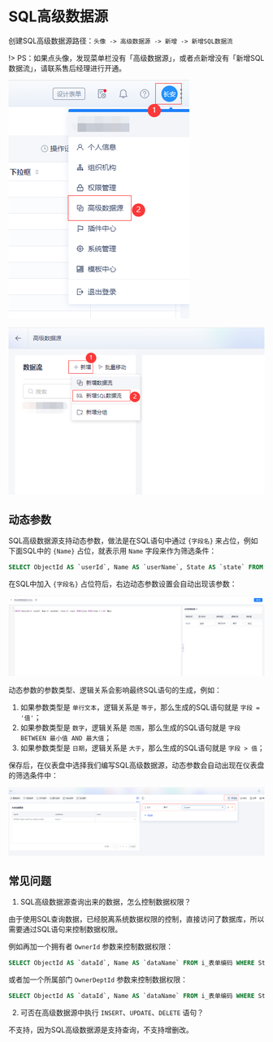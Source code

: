 # SQL高级数据源

创建SQL高级数据源路径：`头像 -> 高级数据源 -> 新增 -> 新增SQL数据流`

!> PS：如果点头像，发现菜单栏没有「高级数据源」，或者点新增没有「新增SQL数据流」，请联系售后经理进行开通。

![创建SQL高级数据源路径-1](../img/sql-dashboard-1.png)

![创建SQL高级数据源路径-2](../img/sql-dashboard-2.png)


## 动态参数

SQL高级数据源支持动态参数，做法是在SQL语句中通过 `{字段名}` 来占位，例如下面SQL中的 `{Name}` 占位，就表示用 `Name` 字段来作为筛选条件：
``` sql
SELECT ObjectId AS `userId`, Name AS `userName`, State AS `state` FROM H_User WHERE State = 0 AND {Name}
```

在SQL中加入 `{字段名}` 占位符后，右边动态参数设置会自动出现该参数：

![动态参数-3](../img/sql-dashboard-3.png)

动态参数的参数类型、逻辑关系会影响最终SQL语句的生成，例如：
1. 如果参数类型是 `单行文本`，逻辑关系是 `等于`，那么生成的SQL语句就是 `字段 = '值'`；
2. 如果参数类型是 `数字`，逻辑关系是 `范围`，那么生成的SQL语句就是 `字段 BETWEEN 最小值 AND 最大值`；
3. 如果参数类型是 `日期`，逻辑关系是 `大于`，那么生成的SQL语句就是 `字段 > 值`；

保存后，在仪表盘中选择我们编写SQL高级数据源，动态参数会自动出现在仪表盘的筛选条件中：

![动态参数-4](../img/sql-dashboard-4.png)


## 常见问题

1. SQL高级数据源查询出来的数据，怎么控制数据权限？

由于使用SQL查询数据，已经脱离系统数据权限的控制，直接访问了数据库，所以需要通过SQL语句来控制数据权限。

例如再加一个拥有者 `OwnerId` 参数来控制数据权限：
``` sql
SELECT ObjectId AS `dataId`, Name AS `dataName` FROM i_表单编码 WHERE Status = 1 AND {Name} AND {OwnerId}
```

或者加一个所属部门 `OwnerDeptId` 参数来控制数据权限：
``` sql
SELECT ObjectId AS `dataId`, Name AS `dataName` FROM i_表单编码 WHERE Status = 1 AND {Name} AND {OwnerDeptId}
```

2. 可否在高级数据源中执行 `INSERT`、`UPDATE`、`DELETE` 语句？

不支持，因为SQL高级数据源是支持查询，不支持增删改。
